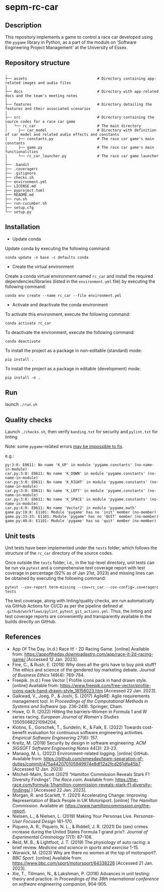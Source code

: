 # sepm-rc-car

## Description
This repository implements a game to control a race car developed using the `pygame` library in Python, as a part of 
the module on 'Software Engineering Project Management' at the University of Essex.

## Repository structure

```
.
├── assets                                # Directory containing app-related images and audio files
│
├── docs                                  # Directory with app-related docs and the team's meeting notes
│
├── features                              # Directory detailing the features and their associated scenarios
│
├── src                                   # Directory containing the source codes for a race car game
│   └── rc_car                            # The main directory
│     ├── car_model                       # Directory with definition of car model and related audio effects and constants
│     ├── constants.py                    # The race car game's main constants
│     ├── game.py                         # The race car game's main functionalities
│     └── rc_car_launcher.py              # The race car game launcher
│
├── .bandit
├── .coveragerc
├── .gitignore
├── checks.sh
├── environment.yml
├── LICENSE.md
├── pyproject.toml
├── README.md
├── run.sh
├── run-cucumber.sh
├── setup.cfg
└── setup.py
```

## Installation

* Update conda

Update conda by executing the following command:

`conda update -n base -c defaults conda`

* Create the virtual environment

Create a conda virtual environment named `rc_car` and install the required dependencies/libraries
(listed in the `environment.yml` file) by executing the following command: 

`conda env create --name rc_car --file environment.yml`

* Activate and deactivate the conda environment

To activate this environment, execute the following command:

`conda activate rc_car`

To deactivate the environment, execute the following command:

`conda deactivate`

To install the project as a package in non-editable (standard) mode:

`pip install .`

To install the project as a package in editable (development) mode:

`pip install -e .`

## Run

launch `./run.sh`

## Quality checks

Launch `./checks.sh`, then verify `banding.txt` for security and `pylint.txt` for linting

Note: some `pygame`-related errors [may be impossible to fix](https://stackoverflow.com/questions/57116879/how-to-fix-pygame-module-has-no-member-k-right).

e.g.:
```
py:3:0: E0611: No name 'K_UP' in module 'pygame.constants' (no-name-in-module)
car.py:3:0: E0611: No name 'K_DOWN' in module 'pygame.constants' (no-name-in-module)
car.py:3:0: E0611: No name 'K_RIGHT' in module 'pygame.constants' (no-name-in-module)
car.py:3:0: E0611: No name 'K_LEFT' in module 'pygame.constants' (no-name-in-module)
car.py:3:0: E0611: No name 'K_SPACE' in module 'pygame.constants' (no-name-in-module)
car.py:4:0: E0611: No name 'Vector2' in module 'pygame.math'
game.py:19:8: E1101: Module 'pygame' has no 'init' member (no-member)
game.py:33:33: E1101: Module 'pygame' has no 'QUIT' member (no-member)
game.py:40:8: E1101: Module 'pygame' has no 'quit' member (no-member)
```

## Unit tests
Unit tests have been implemented under the `tests` folder, which follows the structure of the `rc_car` directory of 
the source codes.

Once outside the `tests` folder, i.e., in the top-level directory, unit tests can be run via `pytest` and a comprehensive 
test coverage report with test coverage in percentage (92% as of Jan 21st, 2023) and missing lines can be obtained by 
executing the following command:

`pytest --cov-report term-missing --cov=rc_car --cov-config=.coveragerc tests`

The test coverage, along with linting/quality checks, are run automatically via GitHub Actions for CI/CD as per 
the pipeline defined at `.github/workflows/pylint_pytest_git_actions.yml`. Thus, the linting and test coverage 
reports are conveniently and transparently available in the builds directly on GitHub.


## References
- App Of The Day. (n.d.) Race It! - 2D Racing Game. [online] Available from: https://appoftheday.downloadastro.com/app/race-it-2d-racing-game/ [Accessed 12 Jan. 2023].
- Fine, C., & Rush, E. (2018) Why does all the girls have to buy pink stuff? The ethics and science of the gendered toy marketing debate. _Journal of Business Ethics_ 149(4): 769-784.
- Freepik. (n.d.) Free Vector | Profile icons pack in hand drawn style. [online] Available from: https://www.freepik.com/free-vector/profile-icons-pack-hand-drawn-style_18156023.htm [Accessed 22 Jan. 2023].
- Gaikwad, V., Joeg, P., & Joshi, S. (2017) AgileRE: Agile requirements management tool. In _Proceedings of the Computational Methods in Systems and Software_ (pp. 236-249). Springer, Cham.
- Howe, O. R. (2022) Hitting the barriers–Women in Formula 1 and W series racing. _European Journal of Women's Studies_ 13505068221094204.
- Klotins, E., Gorschek, T., Sundelin, K., & Falk, E. (2022) Towards cost-benefit evaluation for continuous software engineering activities. _Empirical Software Engineering_ 27(6): 157.
- Kreitz, M. (2019) Security by design in software engineering. _ACM SIGSOFT Software Engineering Notes_ 44(3): 23-23.
- Manaog, M. L. (2022) Environment-related logging. [online] GitHub. Available from: https://github.com/emesdav/team-separation-of-duties/commit/475a442070105949974e8df12a2fcd261dfa45b7 [Accessed 12 Jan. 2023]
- Mitchell-Malm, Scott (2021) “Hamilton Commission Reveals Stark F1 Diversity Findings”. _The Race.com_. Available from: https://the-race.com/formula-1/hamilton-commission-reveals-stark-f1-diversity-findings/.) [Accessed 22 Jan. 2023].
- Morgan, R. and Scarlett, Y. (2021) Accelerating Change: Improving Representation of Black People in UK Motorsport. [online] _The Hamilton Commission_. Available at: https://www.hamiltoncommission.org/the-report.
- Nielsen, L., & Nielsen, L. (2019) Making Your Personas Live. _Personas-User Focused Design_ 161-170.
- Piquero, A. R., Piquero, N. L., & Riddell, J. R. (2021) Do (sex) crimes increase during the United States Formula 1 grand prix?. _Journal of Experimental Criminology_ 17(1): 87-108.
- Reid, M. B., & Lightfoot, J. T. (2019) The physiology of auto racing: a brief review. _Medicine and science in sports and exercise_ 1-15.
- Warwick, M. (2023) Why are there no women at the top of motorsport?. _BBC Sport_. [online] Available from: https://www.bbc.com/sport/motorsport/64338226 [Accessed 21 Jan. 2023].
- Xie, T., Tillmann, N., & Lakshman, P. (2016) Advances in unit testing: theory and practice. In _Proceedings of the 38th international conference on software engineering companion_, 904-905.